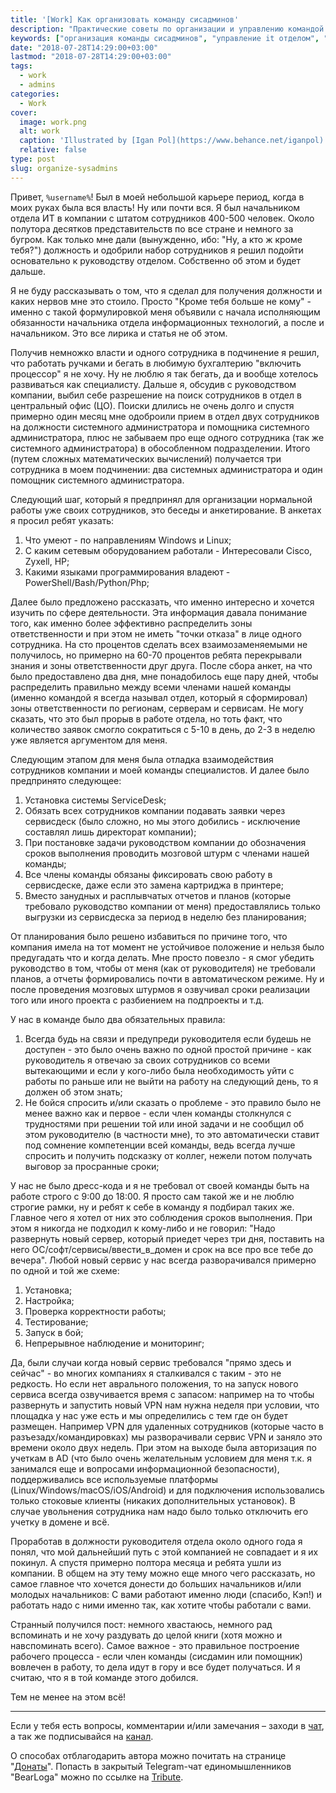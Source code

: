 ```yaml
---
title: '[Work] Как организовать команду сисадминов'
description: "Практические советы по организации и управлению командой системных администраторов: подбор сотрудников, распределение зон ответственности, внедрение ServiceDesk, эффективное взаимодействие и мотивация."
keywords: ["организация команды сисадминов", "управление it отделом", "servicedesk внедрение", "мотивация системных администраторов", "распределение зон ответственности", "эффективная it команда", "работа сисадминов", "it руководитель советы", "построение it отдела"]
date: "2018-07-28T14:29:00+03:00"
lastmod: "2018-07-28T14:29:00+03:00"
tags:
  - work
  - admins
categories:
  - Work
cover:
  image: work.png
  alt: work
  caption: 'Illustrated by [Igan Pol](https://www.behance.net/iganpol)'
  relative: false
type: post
slug: organize-sysadmins
---
```


Привет, `%username%`! Был в моей небольшой карьере период, когда в моих руках была вся власть! Ну или почти вся. Я был начальником отдела ИТ в компании с штатом сотрудников 400-500 человек. Около полутора десятков представительств по все стране и немного за бугром. Как только мне дали (вынужденно, ибо: "Ну, а кто ж кроме тебя?") должность и одобрили набор сотрудников я решил подойти основательно к руководству отделом. Собственно об этом и будет дальше.

Я не буду рассказывать о том, что я сделал для получения должности и каких нервов мне это стоило. Просто "Кроме тебя больше не кому" - именно с такой формулировкой меня объявили с начала исполняющим обязанности начальника отдела информационных технологий, а после и начальником. Это все лирика и статья не об этом.

Получив немножко власти и одного сотрудника в подчинение я решил, что работать ручками и бегать в любимую бухгалтерию "включить процессор" я не хочу. Ну не люблю я так бегать, да и вообще хотелось развиваться как специалисту. Дальше я, обсудив с руководством компании, выбил себе разрешение на поиск сотрудников в отдел в центральный офис (ЦО). Поиски длились не очень долго и спустя примерно один месяц мне одоброили прием в отдел двух сотрудников на должности системного администратора и помощника системного администратора, плюс не забываем про еще одного сотрудника (так же системного администратора) в обособленном подразделении. Итого (путем сложных математических вычислений) получается три сотрудника в моем подчинении: два системных администратора и один помощник системного администратора.

Следующий шаг, который я предпринял для организации нормальной работы уже своих сотрудников, это беседы и анкетирование. В анкетах я просил ребят указать:

1. Что умеют - по направлениям Windows и Linux;  
2. С каким сетевым оборудованием работали - Интересовали Cisco, Zyxell, HP;  
3. Какими языками программирования владеют - PowerShell/Bash/Python/Php;

Далее было предложено рассказать, что именно интересно и хочется изучить по сфере деятельности. Эта информация давала понимание того, как именно более эффективно распределить зоны ответственности и при этом не иметь "точки отказа" в лице одного сотрудника. На сто процентов сделать всех взаимозаменяемыми не получилось, но примерно на 60-70 процентов ребята перекрывали знания и зоны ответственности друг друга. После сбора анкет, на что было предоставлено два дня, мне понадобилось еще пару дней, чтобы распределить правильно между всеми членами нашей команды (именно командой я всегда называл отдел, который я сформировал) зоны ответственности по регионам, серверам и сервисам. Не могу сказать, что это был прорыв в работе отдела, но тоть факт, что количество заявок смогло сократиться с 5-10 в день, до 2-3 в неделю уже является аргументом для меня.

Следующим этапом для меня была отладка взаимодействия сотрудников компании и моей команды специалистов. И далее было предпринято следующее:

1. Установка системы ServiceDesk;  
2. Обязать всех сотрудников компании подавать заявки через сервисдеск (было сложно, но мы этого добились - исключение составлял лишь директорат компании);  
3. При постановке задачи руководством компании до обозначения сроков выполнения проводить мозговой штурм с членами нашей команды;  
4. Все члены команды обязаны фиксировать свою работу в сервисдеске, даже если это замена картриджа в принтере;  
5. Вместо занудных и расплывчатых отчетов и планов (которые требовало руководство компании от меня) предоставлялись только выгрузки из сервисдеска за период в неделю без планирования;

От планирования было решено избавиться по причине того, что компания имела на тот момент не устойчивое положение и нельзя было предугадать что и когда делать. Мне просто повезло - я смог убедить руководство в том, чтобы от меня (как от руководителя) не требовали планов, а отчеты формировались почти в автоматическом режиме. Ну и после проведения мозговых штурмов я озвучивал сроки реализации того или иного проекта с разбиением на подпроекты и т.д.

У нас в команде было два обязательных правила:

1. Всегда будь на связи и предупреди руководителя если будешь не доступен - это было очень важно по одной простой причине - как руководитель я отвечаю за своих сотрудников со всеми вытекающими и если у кого-либо была необходимость уйти с работы по раньше или не выйти на работу на следующий день, то я должен об этом знать;  
2. Не бойся спросить и/или сказать о проблеме - это правило было не менее важно как и первое - если член команды столкнулся с трудностями при решении той или иной задачи и не сообщил об этом руководителю (в частности мне), то это автоматически ставит под сомнение компетенции всей команды, ведь всегда лучше спросить и получить подсказку от коллег, нежели потом получать выговор за просранные сроки;

У нас не было дресс-кода и я не требовал от своей команды быть на работе строго с 9:00 до 18:00. Я просто сам такой же и не люблю строгие рамки, ну и ребят к себе в команду я подбирал таких же. Главное чего я хотел от них это соблюдения сроков выполнения. При этом я никогда не подходил к кому-либо и не говорил: "Надо развернуть новый сервер, который приедет через три дня, поставить на него ОС/софт/сервисы/ввести_в_домен и срок на все про все тебе до вечера". Любой новый сервис у нас всегда разворачивался примерно по одной и той же схеме:

1. Установка;  
2. Настройка;  
3. Проверка корректности работы;  
4. Тестирование;  
5. Запуск в бой;  
6. Непрерывное наблюдение и мониторинг;

Да, были случаи когда новый сервис требовался "прямо здесь и сейчас" - во многих компаниях я сталкивался с таким - это не редкость. Но если нет аврального положения, то на запуск нового сервиса всегда озвучивается время с запасом: например на то чтобы развернуть и запустить новый VPN нам нужна неделя при условии, что площадка у нас уже есть и мы определились с тем где он будет размещен. Например VPN для удаленных сотрудников (которые часто в разъезадх/командировках) мы разворачивали сервис VPN и заняло это времени около двух недель. При этом на выходе была авторизация по учеткам в AD (что было очень желательным условием для меня т.к. я занимался еще и вопросами информационной безопасности), поддерживались все используемые платформы (Linux/Windows/macOS/iOS/Android) и для подключения использовались только стоковые клиенты (никаких дополнительных установок). В случае увольнения сотрудника нам надо было только отключить его учетку в домене и всё.

Проработав в должности руководителя отдела около одного года я понял, что мой дальнейший путь с этой компанией не совпадает и я их покинул. А спустя примерно полтора месяца и ребята ушли из компании. В общем на эту тему можно еще много чего рассказать, но самое главное что хочется донести до больших начальников и/или молодых начальников: С вами работают именно люди (спасибо, Кэп!) и работать надо с ними именно так, как хотите чтобы работали с вами.

Странный получился пост: немного хвастаюсь, немного рад вспоминать и не хочу раздувать до целой книги (хотя можно и навспоминать всего). Самое важное - это правильное построение рабочего процесса - если член команды (сисдамин или помощник) вовлечен в работу, то дела идут в гору и все будет получаться. И я считаю, что я в той команде этого добился.

Тем не менее на этом всё!

---

Если у тебя есть вопросы, комментарии и/или замечания – заходи в [чат](https://ttttt.me/jtprogru_chat), а так же подписывайся на [канал](https://ttttt.me/jtprogru_channel).

О способах отблагодарить автора можно почитать на странице "[Донаты](https://jtprog.ru/donations/)". Попасть в закрытый Telegram-чат единомышленников "BearLoga" можно по ссылке на [Tribute](https://web.tribute.tg/s/oRV).
